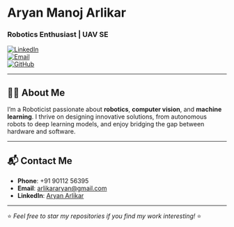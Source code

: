 # Aryan Manoj Arlikar  
### Robotics Enthusiast | UAV SE

[![LinkedIn](https://img.shields.io/badge/LinkedIn-Profile-0A66C2?style=flat&logo=linkedin)](https://www.linkedin.com/in/aryan-arlikar-5bb04621a/)  
[![Email](https://img.shields.io/badge/Email-arlikararyan@gmail.com-D14836?style=flat&logo=gmail)](mailto:arlikararyan@gmail.com)  
[![GitHub](https://img.shields.io/badge/GitHub-Aryan01b-181717?style=flat&logo=github)](https://github.com/Aryan01b)

---

## 👨‍💻 About Me  
I’m a Roboticist passionate about **robotics**, **computer vision**, and **machine learning**. I thrive on designing innovative solutions, from autonomous robots to deep learning models, and enjoy bridging the gap between hardware and software.

---

## 📬 Contact Me  
- **Phone**: +91 90112 56395  
- **Email**: [arlikararyan@gmail.com](mailto:arlikararyan@gmail.com)  
- **LinkedIn**: [Aryan Arlikar](https://www.linkedin.com/in/aryan-arlikar-5bb04621a/)  

---

⭐️ *Feel free to star my repositories if you find my work interesting!* ⭐️
